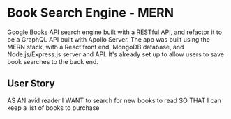 # Book Search Engine - MERN

Google Books API search engine built with a RESTful API, and refactor it to be a GraphQL API built with Apollo Server. The app was built using the MERN stack, with a React front end, MongoDB database, and Node.js/Express.js server and API. It's already set up to allow users to save book searches to the back end.

## User Story

AS AN avid reader
I WANT to search for new books to read
SO THAT I can keep a list of books to purchase
